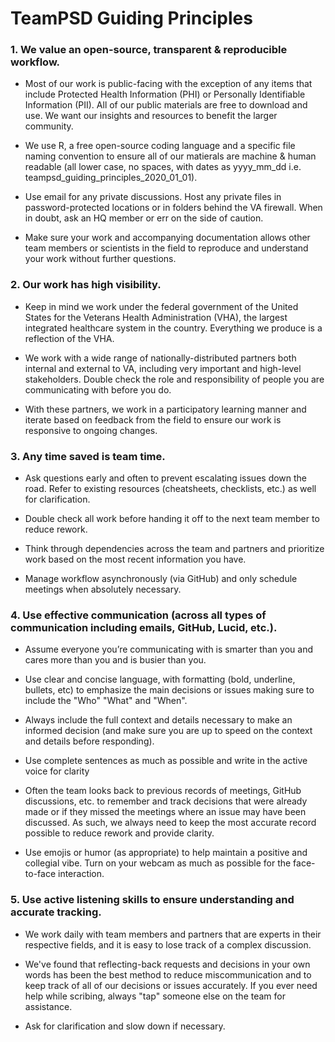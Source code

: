 # TeamPSD Guiding Principles		

### 1. We value an open-source, transparent & reproducible workflow.
- Most of our work is public-facing with the exception of any items that include Protected Health Information (PHI) or Personally Identifiable Information (PII). All of our public materials are free to download and use. We want our insights and resources to benefit the larger community. 
- We use R, a free open-source coding language and a specific file naming convention to ensure all of our matierals are machine & human readable (all lower case, no spaces, with dates as yyyy_mm_dd i.e. teampsd_guiding_principles_2020_01_01).
- Use email for any private discussions. Host any private files in password-protected locations or in folders behind the VA firewall. When in doubt, ask an HQ member or err on the side of caution.
- Make sure your work and accompanying documentation allows other team members or scientists in the field to reproduce and understand your work without further questions.

### 2. Our work has high visibility.
- Keep in mind we work under the federal government of the United States for the Veterans Health Administration (VHA), the largest integrated healthcare system in the country. Everything we produce is a reflection of the VHA.
- We work with a wide range of nationally-distributed partners both internal and external to VA, including very important and high-level stakeholders. Double check the role and responsibility of people you are communicating with before you do.
- With these partners, we work in a participatory learning manner and iterate based on feedback from the field to ensure our work is responsive to ongoing changes.

### 3. Any time saved is team time.
- Ask questions early and often to prevent escalating issues down the road. Refer to existing resources (cheatsheets, checklists, etc.) as well for clarification.
- Double check all work before handing it off to the next team member to reduce rework.
- Think through dependencies across the team and partners and prioritize work based on the most recent information you have.
- Manage workflow asynchronously (via GitHub) and only schedule meetings when absolutely necessary.

### 4. Use effective communication (across all types of communication including emails, GitHub, Lucid, etc.).  		
- Assume everyone you’re communicating with is smarter than you and cares more than you and is busier than you. 
- Use clear and concise language, with formatting (bold, underline, bullets, etc) to emphasize the main decisions or issues making sure to include the "Who" "What" and "When".
- Always include the full context and details necessary to make an informed decision (and make sure you are up to speed on the context and details before responding). 
- Use complete sentences as much as possible and write in the active voice for clarity
- Often the team looks back to previous records of meetings, GitHub discussions, etc. to remember and track decisions that were already made or if they missed the meetings where an issue may have been discussed. As such, we always need to keep the most accurate record possible to reduce rework and provide clarity.
- Use emojis or humor (as appropriate) to help maintain a positive and collegial vibe. Turn on your webcam as much as possible for the face-to-face interaction.

### 5. Use active listening skills to ensure understanding and accurate tracking.	
- We work daily with team members and partners that are experts in their respective fields, and it is easy to lose track of a complex discussion.
- We've found that reflecting-back requests and decisions in your own words has been the best method to reduce miscommunication and to keep track of all of our decisions or issues accurately. If you ever need help while scribing, always "tap" someone else on the team for assistance.
- Ask for clarification and slow down if necessary.	

